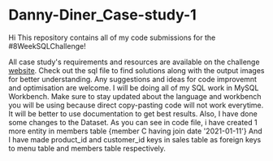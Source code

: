 # Danny-Diner_Case-study-1
Hi 
This repository contains all of my code submissions for the #8WeekSQLChallenge!

All case study's requirements and resources are available on the challenge [website](https://8weeksqlchallenge.com/case-study-1/).
Check out the sql file to find solutions along with the output images for better understanding.
Any suggestions and ideas for code improvemnt and optimisation are welcome.
I will be doing all of my SQL work in MySQL Workbench. Make sure to stay updated about the language and workbench you will be using because direct copy-pasting code will not work everytime. It will be better to use documentation to get best results.
Also, I have done some changes to the Dataset. As you can see in code file, i have created 1 more entity in members table {member C having join date '2021-01-11'}
And I have made product_id and customer_id keys in sales table as foreign keys to menu table and members table respectively.
